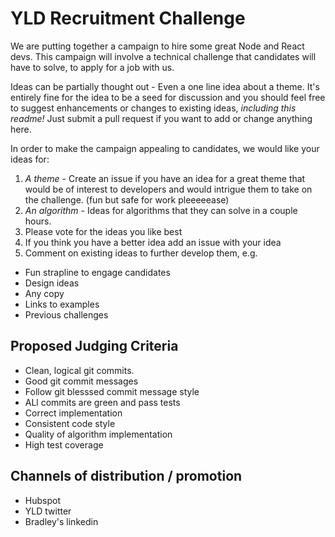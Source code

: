 # YLD Recruitment Challenge

We are putting together a campaign to hire some great Node and React devs. This
campaign will involve a technical challenge that candidates will have to solve,
to apply for a job with us.  

Ideas can be partially thought out - Even a one line idea about a theme. It's
entirely fine for the idea to be a seed for discussion and you should feel free
to suggest enhancements or changes to existing ideas, *including this readme!*
Just submit a pull request if you want to add or change anything here.

In order to make the campaign appealing to candidates, we would like your 
ideas for:

1. *A theme* - Create an issue if you have an idea for a great theme that would 
be of interest to developers and would intrigue them to take on the challenge. 
(fun but safe for work pleeeeease)
2. *An algorithm* - Ideas for algorithms that they can solve in a couple hours.
3. Please vote for the ideas you like best
4. If you think you have a better idea add an issue with your idea
5. Comment on existing ideas to further develop them, e.g.
 * Fun strapline to engage candidates
 * Design ideas
 * Any copy
 * Links to examples
 * Previous challenges

## Proposed Judging Criteria

* Clean, logical git commits.
* Good git commit messages
* Follow git blesssed commit message style
* ALl commits are green and pass tests
* Correct implementation
* Consistent code style
* Quality of algorithm implementation
* High test coverage

## Channels of distribution / promotion

* Hubspot
* YLD twitter
* Bradley's linkedin
